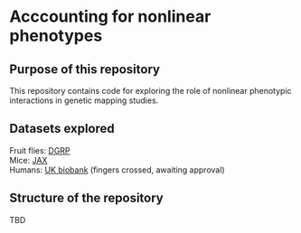 # Acccounting for nonlinear phenotypes

## Purpose of this repository
This repository contains code for exploring the role of nonlinear phenotypic interactions in genetic mapping studies. 

## Datasets explored
Fruit flies: [DGRP](http://dgrp2.gnets.ncsu.edu/) <br>
Mice: [JAX](http://https://www.jax.org/) <br>
Humans: [UK biobank](https://www.ukbiobank.ac.uk/) (fingers crossed, awaiting approval)

## Structure of the repository
TBD
